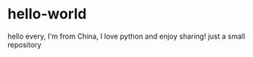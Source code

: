 # hello-world
hello every, I'm from China, I love python and enjoy sharing!
just a small repository
